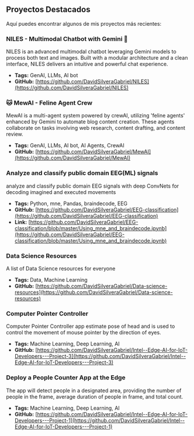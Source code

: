 ## Proyectos Destacados

Aquí puedes encontrar algunos de mis proyectos más recientes:

### NILES - Multimodal Chatbot with Gemini 🤖

NILES is an advanced multimodal chatbot leveraging Gemini models to process both text and images. Built with a modular architecture and a clean interface, NILES delivers an intuitive and powerful chat experience.

*   **Tags:** GenAI, LLMs, AI bot
*   **GitHub:** [https://github.com/DavidSilveraGabriel/NILES](https://github.com/DavidSilveraGabriel/NILES)

### 🐱 MewAI - Feline Agent Crew

MewAI is a multi-agent system powered by crewAI, utilizing 'feline agents' enhanced by Gemini to automate blog content creation. These agents collaborate on tasks involving web research, content drafting, and content review.

*   **Tags:** GenAI, LLMs, AI bot, AI Agents, CrewAI
*   **GitHub:** [https://github.com/DavidSilveraGabriel/MewAI](https://github.com/DavidSilveraGabriel/MewAI)

### Analyze and classify public domain EEG(ML) signals

analyze and classify public domain EEG signals with deep ConvNets for decoding imagined and executed movements

*   **Tags:** Python, mne, Pandas, braindecode, EEG
*   **GitHub:** [https://github.com/DavidSilveraGabriel/EEG-classification](https://github.com/DavidSilveraGabriel/EEG-classification)
*   **Link:** [https://github.com/DavidSilveraGabriel/EEG-classification/blob/master/Using_mne_and_braindecode.ipynb](https://github.com/DavidSilveraGabriel/EEG-classification/blob/master/Using_mne_and_braindecode.ipynb)

### Data Science Resources

A list of Data Science resources for everyone

*   **Tags:** Data, Machine Learning
*   **GitHub:** [https://github.com/DavidSilveraGabriel/Data-science-resources](https://github.com/DavidSilveraGabriel/Data-science-resources)

### Computer Pointer Controller

Computer Pointer Controller app estimate pose of head and is used to control the movement of mouse pointer by the direction of eyes.

*   **Tags:** Machine Learning, Deep Learning, AI
*   **GitHub:** [https://github.com/DavidSilveraGabriel/Intel--Edge-AI-for-IoT-Developers---Project-3](https://github.com/DavidSilveraGabriel/Intel--Edge-AI-for-IoT-Developers---Project-3)

### Deploy a People Counter App at the Edge

The app will detect people in a designated area, providing the number of people in the frame, average duration of people in frame, and total count.

*   **Tags:** Machine Learning, Deep Learning, AI
*   **GitHub:** [https://github.com/DavidSilveraGabriel/Intel--Edge-AI-for-IoT-Developers---Project-1](https://github.com/DavidSilveraGabriel/Intel--Edge-AI-for-IoT-Developers---Project-1)